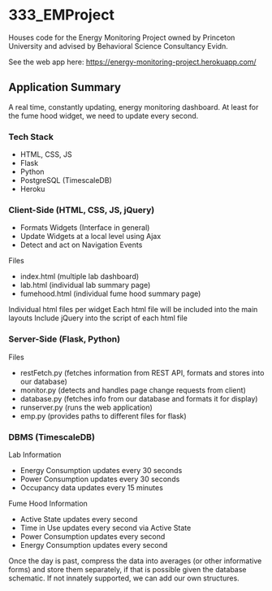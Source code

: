 # 333_EMProject
Houses code for the Energy Monitoring Project owned by Princeton University and advised by Behavioral Science Consultancy Evidn.

See the web app here: https://energy-monitoring-project.herokuapp.com/

## Application Summary
A real time, constantly updating, energy monitoring dashboard. At least for the fume hood widget, we need to update every second.

### Tech Stack
- HTML, CSS, JS
- Flask
- Python
- PostgreSQL (TimescaleDB)
- Heroku

### Client-Side (HTML, CSS, JS, jQuery)
- Formats Widgets (Interface in general)
- Update Widgets at a local level using Ajax
- Detect and act on Navigation Events

Files
- index.html (multiple lab dashboard)
- lab.html (individual lab summary page)
- fumehood.html (individual fume hood summary page)

Individual html files per widget
Each html file will be included into the main layouts
Include jQuery into the script of each html file

### Server-Side (Flask, Python)
Files
- restFetch.py (fetches information from REST API, formats and stores into our database)
- monitor.py (detects and handles page change requests from client)
- database.py (fetches info from our database and formats it for display)
- runserver.py (runs the web application)
- emp.py (provides paths to different files for flask)

### DBMS (TimescaleDB)
Lab Information
- Energy Consumption updates every 30 seconds
- Power Consumption updates every 30 seconds
- Occupancy data updates every 15 minutes

Fume Hood Information
- Active State updates every second
- Time in Use updates every second via Active State
- Power Consumption updates every second
- Energy Consumption updates every second

Once the day is past, compress the data into averages (or other informative forms) and store them separately, if that is possible given the database schematic. If not innately supported, we can add our own structures.


